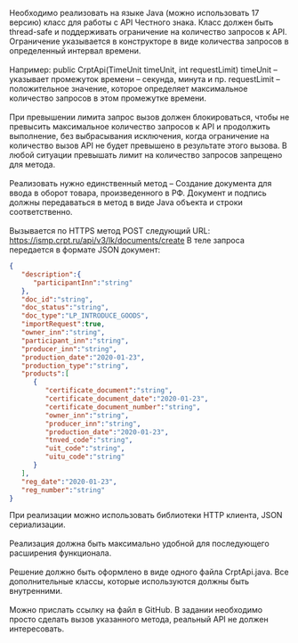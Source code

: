 Необходимо реализовать на языке Java (можно использовать 17
версию) класс для работы с API Честного знака. Класс должен быть
thread-safe и поддерживать ограничение на количество запросов к
API. Ограничение указывается в конструкторе в виде количества
запросов в определенный интервал времени.<br><br> Например:
public CrptApi(TimeUnit timeUnit, int requestLimit)
timeUnit – указывает промежуток времени – секунда, минута и пр.
requestLimit – положительное значение, которое определяет
максимальное количество запросов в этом промежутке времени.<br><br>
При превышении лимита запрос вызов должен блокироваться,
чтобы не превысить максимальное количество запросов к API и
продолжить выполнение, без выбрасывания исключения, когда
ограничение на количество вызов API не будет превышено в
результате этого вызова. В любой ситуации превышать лимит на
количество запросов запрещено для метода.<br><br>
Реализовать нужно единственный метод – Создание документа для
ввода в оборот товара, произведенного в РФ. Документ и подпись
должны передаваться в метод в виде Java объекта и строки
соответственно. <br><br>
Вызывается по HTTPS метод POST следующий URL:
https://ismp.crpt.ru/api/v3/lk/documents/create
В теле запроса передается в формате JSON документ: 
```json
{
   "description":{
      "participantInn":"string"
   },
   "doc_id":"string",
   "doc_status":"string",
   "doc_type":"LP_INTRODUCE_GOODS",
   "importRequest":true,
   "owner_inn":"string",
   "participant_inn":"string",
   "producer_inn":"string",
   "production_date":"2020-01-23",
   "production_type":"string",
   "products":[
      {
         "certificate_document":"string",
         "certificate_document_date":"2020-01-23",
         "certificate_document_number":"string",
         "owner_inn":"string",
         "producer_inn":"string",
         "production_date":"2020-01-23",
         "tnved_code":"string",
         "uit_code":"string",
         "uitu_code":"string"
      }
   ],
   "reg_date":"2020-01-23",
   "reg_number":"string"
}
```

При реализации можно использовать библиотеки HTTP клиента,
JSON сериализации.<br><br> Реализация должна быть максимально
удобной для последующего расширения функционала.<br><br>
Решение должно быть оформлено в виде одного файла
CrptApi.java. Все дополнительные классы, которые используются
должны быть внутренними.<br><br>
Можно прислать ссылку на файл в GitHub.
В задании необходимо просто сделать вызов указанного метода,
реальный API не должен интересовать.